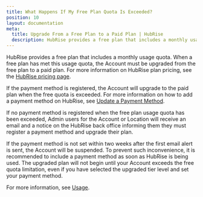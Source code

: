 ```yaml
---
title: What Happens If My Free Plan Quota Is Exceeded?
position: 10
layout: documentation
meta:
  title: Upgrade From a Free Plan to a Paid Plan | HubRise
  description: HubRise provides a free plan that includes a monthly usage quota. See how to upgrade to a paid plan when a free plan has met this usage quota.
---
```


HubRise provides a free plan that includes a monthly usage quota. When a free plan has met this usage quota, the Account must be upgraded from the free plan to a paid plan. For more information on HubRise plan pricing, see the [HubRise pricing page](/pricing).

If the payment method is registered, the Account will upgrade to the paid plan when the free quota is exceeded. For more information on how to add a payment method on HubRise, see [Update a Payment Method](/docs/payment#add-a-payment-method).

If no payment method is registered when the free plan usage quota has been exceeded, Admin users for the Account or Location will receive an email and a notice on the HubRise back office informing them they must register a payment method and upgrade their plan.

If the payment method is not set within two weeks after the first email alert is sent, the Account will be suspended. To prevent such inconvenience, it is recommended to include a payment method as soon as HubRise is being used. The upgraded plan will not begin until your Account exceeds the free quota limitation, even if you have selected the upgraded tier level and set your payment method.

For more information, see [Usage](/docs/usage-plan/).
